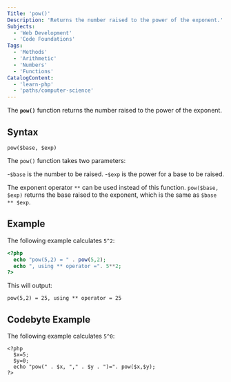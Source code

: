 ```yaml
---
Title: 'pow()'
Description: 'Returns the number raised to the power of the exponent.'
Subjects:
  - 'Web Development'
  - 'Code Foundations'
Tags:
  - 'Methods'
  - 'Arithmetic'
  - 'Numbers'
  - 'Functions'
CatalogContent:
  - 'learn-php'
  - 'paths/computer-science'
---
```


The **`pow()`** function returns the number raised to the power of the exponent.

## Syntax

```pseudo
pow($base, $exp)
```

The `pow()` function takes two parameters:

-`$base` is the number to be raised.
-`$exp` is the power for a base to be raised.

The exponent operator `**` can be used instead of this function. `pow($base, $exp)` returns the base raised to the exponent, which is the same as `$base ** $exp`.

## Example

The following example calculates `5^2`:

```php
<?php
  echo "pow(5,2) = " . pow(5,2);
  echo ", using ** operator =". 5**2;
?>
```

This will output:

```shell
pow(5,2) = 25, using ** operator = 25
```

## Codebyte Example

The following example calculates `5^0`:

```codebyte/php
<?php
  $x=5;
  $y=0;
  echo "pow(" . $x, "," . $y . ")=". pow($x,$y);
?>
```
